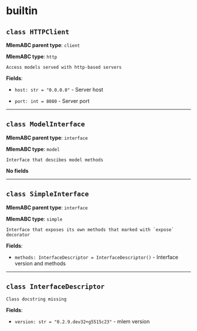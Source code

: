 # builtin

## `class HTTPClient`

**MlemABC parent type**: `client`

**MlemABC type**: `http`

    Access models served with http-based servers

**Fields**:

- `host: str = "0.0.0.0"` - Server host

- `port: int = 8080` - Server port

---

## `class ModelInterface`

**MlemABC parent type**: `interface`

**MlemABC type**: `model`

    Interface that descibes model methods

**No fields**

---

## `class SimpleInterface`

**MlemABC parent type**: `interface`

**MlemABC type**: `simple`

    Interface that exposes its own methods that marked with `expose`
    decorator

**Fields**:

- `methods: InterfaceDescriptor = InterfaceDescriptor()` - Interface version and
  methods

---

## `class InterfaceDescriptor`

    Class docstring missing

**Fields**:

- `version: str = "0.2.9.dev32+g5515c23"` - mlem version
